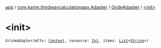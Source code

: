 [app](../../index.md) / [com.karim.thirdwaycalculationapp.Adapter](../index.md) / [GrideAdapter](index.md) / [&lt;init&gt;](./-init-.md)

# &lt;init&gt;

`GrideAdapter(mCtx: `[`Context`](https://developer.android.com/reference/android/content/Context.html)`, resource: `[`Int`](https://kotlinlang.org/api/latest/jvm/stdlib/kotlin/-int/index.html)`, items: `[`List`](https://kotlinlang.org/api/latest/jvm/stdlib/kotlin.collections/-list/index.html)`<`[`String`](https://kotlinlang.org/api/latest/jvm/stdlib/kotlin/-string/index.html)`>)`